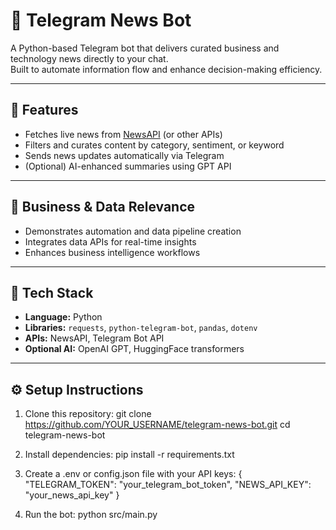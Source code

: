 # 📰 Telegram News Bot

A Python-based Telegram bot that delivers curated business and technology news directly to your chat.  
Built to automate information flow and enhance decision-making efficiency.

---

## 🚀 Features
- Fetches live news from [NewsAPI](https://newsapi.org) (or other APIs)
- Filters and curates content by category, sentiment, or keyword
- Sends news updates automatically via Telegram
- (Optional) AI-enhanced summaries using GPT API

---

## 💼 Business & Data Relevance
- Demonstrates automation and data pipeline creation
- Integrates data APIs for real-time insights
- Enhances business intelligence workflows

---

## 🧠 Tech Stack
- **Language:** Python  
- **Libraries:** `requests`, `python-telegram-bot`, `pandas`, `dotenv`
- **APIs:** NewsAPI, Telegram Bot API  
- **Optional AI:** OpenAI GPT, HuggingFace transformers

---

## ⚙️ Setup Instructions
1. Clone this repository:
  git clone https://github.com/YOUR_USERNAME/telegram-news-bot.git
  cd telegram-news-bot

2. Install dependencies:
pip install -r requirements.txt

3. Create a .env or config.json file with your API keys:
{
  "TELEGRAM_TOKEN": "your_telegram_bot_token",
  "NEWS_API_KEY": "your_news_api_key"
}

4. Run the bot:
python src/main.py
